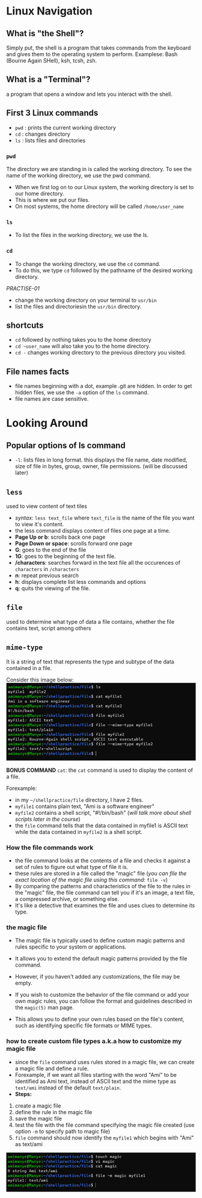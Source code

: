 # Linux Navigation
## What is "the Shell"?
Simply put, the shell is a program that takes commands from the keyboard and gives them to the operating system to perform. Examplese: Bash (Bourne Again SHell), ksh, tcsh, zsh.

## What is a "Terminal"?
a program that opens a window and lets you interact with the shell.

## First 3 Linux commands
+ `pwd` : prints the current working directory
+ `cd` : changes directory
+ `ls` : lists files and directories

### `pwd`
The directory we are standing in is called the working directory. To see the name of the working directory, we use the pwd command.
+ When we first log on to our Linux system, the working directory is set to our home directory. 
+ This is where we put our files. 
+ On most systems, the home directory will be called `/home/user_name`

### `ls` 
+ To list the files in the working directory, we use the ls.


### `cd`
+ To change the working directory, we use the `cd` command. 
+ To do this, we type `cd` followed by the pathname of the desired working directory.

*PRACTISE-01*
+ change the working directory on your terminal to `usr/bin`
+ list the files and directoriesin the `usr/bin` directory.

## shortcuts
+ `cd` followed by nothing takes you to the home directory
+ `cd ~user_name` will also take you to the home directory.
+ `cd -` changes working directory to the previous directory you visited.

## File names facts
+ file names beginning with a dot, example .git are hidden. In order to get hidden files, we use the `-a` option of the `ls` command.
+ file names are case sensitive.


# Looking Around
## Popular options of ls command
+ `-l`: lists files in long format. this displays the file name, date modified, size of file in bytes, group, owner, file permissions. (will be discussed later)

## `less`
used to view content of text tiles
+ *syntax*: `less text_file` where `text_file` is the name of the file you want to view it's content.
+ the less command displays content of files one page at a time.
+ **Page Up or b**: scrolls back one page
+ **Page Down or space**: scrolls forward one page
+ **G**: goes to the end of the file
+ **1G**: goes to the beginning of the text file.
+ **/characters**: searches forward in the text file all the occurences of `characters` in `/characters`
+ **n**: repeat previous search
+ **h**: displays complete list less commands and options
+ **q**: quits the viewing of the file.

## `file`
used to determine what type of data a file contains, whether the file contains text, script among others

## `mime-type`
It is a string of text that represents the type and subtype of the data contained in a file.  
  
Consider this image below:  
![picture of terminal showing the files](./images/filetype1.png)

**BONUS COMMAND**
`cat`: the `cat` command is used to display the content of a file.  

Forexample: 
+ in my `~/shellpractice/file` directory, I have 2 files. 
+ `myfile1` contains plain text, "Ami is a software engineer"
+ `myfile2` contains a shell script, "#!/bin/bash" (*will talk more about shell scripts later in the course*)
+ the `file` command tells that the data contained in myfile1 is ASCII text while the data contained in `myfile2` is a shell script.

### How the file commands work
+ the file command looks at the contents of a file and checks it against a set of rules to figure out what type of file it is. 
+ these rules are stored in a file called the "magic" file (*you can file the exact location of the magic file using this command:* `file -v`)
+ By comparing the patterns and characteristics of the file to the rules in the "magic" file, the file command can tell you if it's an image, a text file, a compressed archive, or something else. 
+ It's like a detective that examines the file and uses clues to determine its type.

### the magic file
+ The magic file is typically used to define custom magic patterns and rules specific to your system or applications. 
+ It allows you to extend the default magic patterns provided by the file command. 
+ However, if you haven't added any customizations, the file may be empty.  

+ If you wish to customize the behavior of the file command or add your own magic rules, you can follow the format and guidelines described in the `magic(5)` man page. 
+ This allows you to define your own rules based on the file's content, such as identifying specific file formats or MIME types.  

### how to create custom file types a.k.a how to customize my magic file
+ since the `file` command uses rules stored in a magic file, we can create a magic file and define a rule.
+ Forexample, if we want all files starting with the word "Ami" to be identified as Ami text, instead of ASCII text and the mime type as `text/ami` instead of the default `text/plain`.
+ **Steps:**  
1. create a magic file 
2. define the rule in the magic file
3. save the magic file
4. test the file with the file command specifying the magic file created (use option `-m` to specify path to magic file)
5. `file` command should now identify the `myfile1` which begins with "Ami" as text/ami

![magic demonstration](./images/filemagic.png)

